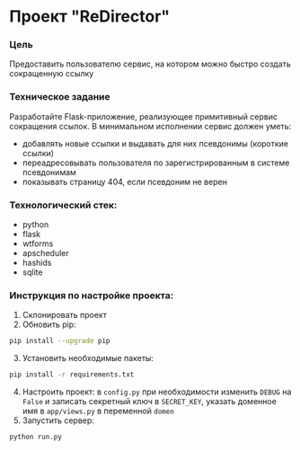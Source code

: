 # Проект "ReDirector"

### Цель 
Предоставить пользователю сервис, на котором можно быстро создать сокращенную ссылку

### Техническое задание
Разработайте Flask-приложение, реализующее примитивный сервис сокращения ссылок. В минимальном исполнении сервис должен уметь:

- добавлять новые ссылки и выдавать для них псевдонимы (короткие ссылки)
- переадресовывать пользователя по зарегистрированным в системе псевдонимам
- показывать страницу 404, если псевдоним не верен

### Технологичеcкий стек:
- python
- flask
- wtforms
- apscheduler
- hashids
- sqlite

### Инструкция по настройке проекта:
1. Склонировать проект
2. Обновить pip: 
```bash
pip install --upgrade pip
```
3. Установить необходимые пакеты: 
```bash
pip install -r requirements.txt
```
4. Настроить проект: в `config.py` при необходимости изменить `DEBUG` на `False` и записать секретный ключ в `SECRET_KEY`, указать доменное имя в `app/views.py` в переменной `domen`
5. Запустить сервер:
```bash
python run.py
```
